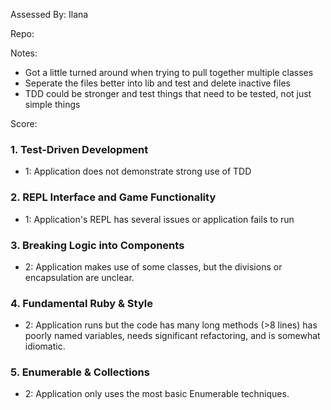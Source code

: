 Assessed By: Ilana 

Repo:

Notes: 
- Got a little turned around when trying to pull together multiple classes
- Seperate the files better into lib and test and delete inactive files 
- TDD could be stronger and test things that need to be tested, not just simple things

Score:

### 1. Test-Driven Development

* 1: Application does not demonstrate strong use of TDD

### 2. REPL Interface and Game Functionality

* 1: Application's REPL has several issues or application fails to run

### 3. Breaking Logic into Components

* 2: Application makes use of some classes, but the divisions or encapsulation are unclear.
 
### 4. Fundamental Ruby & Style

* 2:  Application runs but the code has many long methods (>8 lines) has poorly named variables, needs significant refactoring, and is somewhat idiomatic.

### 5. Enumerable & Collections

* 2: Application only uses the most basic Enumerable techniques.
